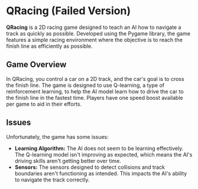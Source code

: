 # QRacing (Failed Version)

**QRacing** is a 2D racing game designed to teach an AI how to navigate a track as quickly as possible. Developed using the Pygame library, the game features a simple racing environment where the objective is to reach the finish line as efficiently as possible.

## Game Overview

In QRacing, you control a car on a 2D track, and the car's goal is to cross the finish line. The game is designed to use Q-learning, a type of reinforcement learning, to help the AI model learn how to drive the car to the finish line in the fastest time. Players have one speed boost available per game to aid in their efforts.

## Issues

Unfortunately, the game has some issues:
- **Learning Algorithm:** The AI does not seem to be learning effectively. The Q-learning model isn't improving as expected, which means the AI's driving skills aren't getting better over time.
- **Sensors:** The sensors designed to detect collisions and track boundaries aren't functioning as intended. This impacts the AI's ability to navigate the track correctly.

